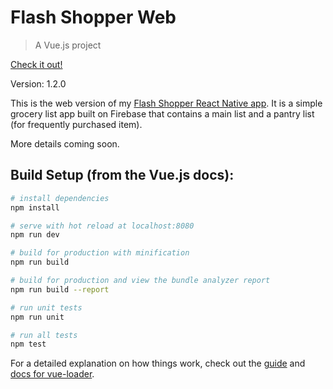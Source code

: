 # Flash Shopper Web

> A Vue.js project

[Check it out!](https://gness1804.github.io/flash-shopper-web-vue/#/)

Version: 1.2.0

This is the web version of my [Flash Shopper React Native app](https://github.com/gness1804/flash-shopper-mobile). It is a simple grocery list app built on Firebase that contains a main list and a pantry list (for frequently purchased item).

More details coming soon.

## Build Setup (from the Vue.js docs):

``` bash
# install dependencies
npm install

# serve with hot reload at localhost:8080
npm run dev

# build for production with minification
npm run build

# build for production and view the bundle analyzer report
npm run build --report

# run unit tests
npm run unit

# run all tests
npm test
```

For a detailed explanation on how things work, check out the [guide](http://vuejs-templates.github.io/webpack/) and [docs for vue-loader](http://vuejs.github.io/vue-loader).

